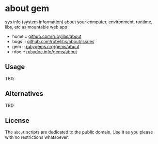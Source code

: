 # about gem

sys info (system information) about your computer, environment, runtime, libs, etc as mountable web app

* home  :: [github.com/rubylibs/about](https://github.com/rubylibs/about)
* bugs  :: [github.com/rubylibs/about/issues](https://github.com/rubylibs/about/issues)
* gem   :: [rubygems.org/gems/about](https://rubygems.org/gems/about)
* rdoc  :: [rubydoc.info/gems/about](http://rubydoc.info/gems/about)

## Usage

TBD

## Alternatives

TBD

## License

The `about` scripts are dedicated to the public domain.
Use it as you please with no restrictions whatsoever.
